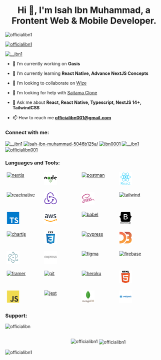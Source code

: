 
<h1 align="center">Hi 👋, I'm Isah Ibn Muhammad, a Frontent Web & Mobile Developer.</h1>

<p align="left"> <img src="https://komarev.com/ghpvc/?username=officialibn1&label=Profile%20views&color=0e75b6&style=flat" alt="officialibn1" /> </p>

<p align="left"> <a href="https://github.com/ryo-ma/github-profile-trophy"><img src="https://github-profile-trophy.vercel.app/?username=officialibn1" alt="officialibn1" /></a> </p>

<p align="left"> <a href="https://twitter.com/__ibn1" target="blank"><img src="https://img.shields.io/twitter/follow/__ibn1?logo=twitter&style=for-the-badge" alt="__ibn1" /></a> </p>

- 🔭 I’m currently working on **Oasis**

- 🌱 I’m currently learning **React Native, Advance NextJS Concepts**

- 👯 I’m looking to collaborate on [Wize](https://wize-nu.vercel.app/)

- 🤝 I’m looking for help with [Saitama Clone](https://saitamaclone.vercel.app/)

- 💬 Ask me about **React, React Native, Typescript, NextJS 14+, TailwindCSS**

- 📫 How to reach me **officialibn001@gmail.com**

<h3 align="left">Connect with me:</h3>
<p align="left">
<a href="https://twitter.com/__ibn1" target="blank"><img align="center" src="https://raw.githubusercontent.com/rahuldkjain/github-profile-readme-generator/master/src/images/icons/Social/twitter.svg" alt="__ibn1" height="30" width="40" /></a>
<a href="https://linkedin.com/in/isah-ibn-muhammad-5046b125a/" target="blank"><img align="center" src="https://raw.githubusercontent.com/rahuldkjain/github-profile-readme-generator/master/src/images/icons/Social/linked-in-alt.svg" alt="isah-ibn-muhammad-5046b125a/" height="30" width="40" /></a>
<a href="https://fb.com/ibn0001" target="blank"><img align="center" src="https://raw.githubusercontent.com/rahuldkjain/github-profile-readme-generator/master/src/images/icons/Social/facebook.svg" alt="ibn0001" height="30" width="40" /></a>
<a href="https://instagram.com/__ibn1" target="blank"><img align="center" src="https://raw.githubusercontent.com/rahuldkjain/github-profile-readme-generator/master/src/images/icons/Social/instagram.svg" alt="__ibn1" height="30" width="40" /></a>
<a href="https://www.hackerrank.com/officialibn001" target="blank"><img align="center" src="https://raw.githubusercontent.com/rahuldkjain/github-profile-readme-generator/master/src/images/icons/Social/hackerrank.svg" alt="officialibn001" height="30" width="40" /></a>
</p>

<h3 >Languages and Tools:</h3>
<div
			style="
				width: 100%;
				height: auto;
				display: flex;
				flex-wrap: wrap;
				gap: 10px;
			">
			<span style="width: 100px; margin: 5px">
				<a
					href="https://nextjs.org/"
					target="_blank"
					rel="noreferrer">
					<img
						src="https://cdn.worldvectorlogo.com/logos/nextjs-2.svg"
						alt="nextjs"
						width="40"
						height="40" />
				</a>
			</span>
			<span style="width: 100px; margin: 5px">
				<a
					href="https://nodejs.org"
					target="_blank"
					rel="noreferrer">
					<img
						src="https://raw.githubusercontent.com/devicons/devicon/master/icons/nodejs/nodejs-original-wordmark.svg"
						alt="nodejs"
						width="40"
						height="40" />
				</a>
			</span>
			<span style="width: 100px; margin: 5px">
				<a
					href="https://postman.com"
					target="_blank"
					rel="noreferrer">
					<img
						src="https://www.vectorlogo.zone/logos/getpostman/getpostman-icon.svg"
						alt="postman"
						width="40"
						height="40" />
				</a>
			</span>
			<span style="width: 100px; margin: 5px">
				<a
					href="https://reactjs.org/"
					target="_blank"
					rel="noreferrer">
					<img
						src="https://raw.githubusercontent.com/devicons/devicon/master/icons/react/react-original-wordmark.svg"
						alt="react"
						width="40"
						height="40" />
				</a>
			</span>
			<span style="width: 100px; margin: 5px">
				<a
					href="https://reactnative.dev/"
					target="_blank"
					rel="noreferrer">
					<img
						src="https://reactnative.dev/img/header_logo.svg"
						alt="reactnative"
						width="40"
						height="40" />
				</a>
			</span>
			<span style="width: 100px; margin: 5px">
				<a
					href="https://redux.js.org"
					target="_blank"
					rel="noreferrer">
					<img
						src="https://raw.githubusercontent.com/devicons/devicon/master/icons/redux/redux-original.svg"
						alt="redux"
						width="40"
						height="40" />
				</a>
			</span>
			<span style="width: 100px; margin: 5px">
				<a
					href="https://sass-lang.com"
					target="_blank"
					rel="noreferrer">
					<img
						src="https://raw.githubusercontent.com/devicons/devicon/master/icons/sass/sass-original.svg"
						alt="sass"
						width="40"
						height="40" />
				</a>
			</span>
			<span style="width: 100px; margin: 5px">
				<a
					href="https://tailwindcss.com/"
					target="_blank"
					rel="noreferrer">
					<img
						src="https://www.vectorlogo.zone/logos/tailwindcss/tailwindcss-icon.svg"
						alt="tailwind"
						width="40"
						height="40" />
				</a>
			</span>
			<span style="width: 100px; margin: 5px">
				<a
					href="https://www.typescriptlang.org/"
					target="_blank"
					rel="noreferrer">
					<img
						src="https://raw.githubusercontent.com/devicons/devicon/master/icons/typescript/typescript-original.svg"
						alt="typescript"
						width="40"
						height="40" />
				</a>
			</span>
			<span style="width: 100px; margin: 5px">
				<a
					href="https://aws.amazon.com"
					target="_blank"
					rel="noreferrer">
					<img
						src="https://raw.githubusercontent.com/devicons/devicon/master/icons/amazonwebservices/amazonwebservices-original-wordmark.svg"
						alt="aws"
						width="40"
						height="40" />
				</a>
			</span>
			<span style="width: 100px; margin: 5px">
				<a
					href="https://babeljs.io/"
					target="_blank"
					rel="noreferrer">
					<img
						src="https://www.vectorlogo.zone/logos/babeljs/babeljs-icon.svg"
						alt="babel"
						width="40"
						height="40" />
				</a>
			</span>
			<span style="width: 100px; margin: 5px">
				<a
					href="https://getbootstrap.com"
					target="_blank"
					rel="noreferrer">
					<img
						src="https://raw.githubusercontent.com/devicons/devicon/master/icons/bootstrap/bootstrap-plain-wordmark.svg"
						alt="bootstrap"
						width="40"
						height="40" />
				</a>
			</span>
			<span style="width: 100px; margin: 5px">
				<a
					href="https://www.chartjs.org"
					target="_blank"
					rel="noreferrer">
					<img
						src="https://www.chartjs.org/media/logo-title.svg"
						alt="chartjs"
						width="40"
						height="40" />
				</a>
			</span>
			<span style="width: 100px; margin: 5px">
				<a
					href="https://www.w3schools.com/css/"
					target="_blank"
					rel="noreferrer">
					<img
						src="https://raw.githubusercontent.com/devicons/devicon/master/icons/css3/css3-original-wordmark.svg"
						alt="css3"
						width="40"
						height="40" />
				</a>
			</span>
			<span style="width: 100px; margin: 5px">
				<a
					href="https://www.cypress.io"
					target="_blank"
					rel="noreferrer">
					<img
						src="https://raw.githubusercontent.com/simple-icons/simple-icons/6e46ec1fc23b60c8fd0d2f2ff46db82e16dbd75f/icons/cypress.svg"
						alt="cypress"
						width="40"
						height="40" />
				</a>
			</span>
			<span style="width: 100px; margin: 5px">
				<a
					href="https://d3js.org/"
					target="_blank"
					rel="noreferrer">
					<img
						src="https://raw.githubusercontent.com/devicons/devicon/master/icons/d3js/d3js-original.svg"
						alt="d3js"
						width="40"
						height="40" />
				</a>
			</span>
			<span style="width: 100px; margin: 5px">
				<a
					href="https://www.electronjs.org"
					target="_blank"
					rel="noreferrer">
					<img
						src="https://raw.githubusercontent.com/devicons/devicon/master/icons/electron/electron-original.svg"
						alt="electron"
						width="40"
						height="40" />
				</a>
			</span>
			<span style="width: 100px; margin: 5px">
				<a
					href="https://expressjs.com"
					target="_blank"
					rel="noreferrer">
					<img
						src="https://raw.githubusercontent.com/devicons/devicon/master/icons/express/express-original-wordmark.svg"
						alt="express"
						width="40"
						height="40" />
				</a>
			</span>
			<span style="width: 100px; margin: 5px">
				<a
					href="https://www.figma.com/"
					target="_blank"
					rel="noreferrer">
					<img
						src="https://www.vectorlogo.zone/logos/figma/figma-icon.svg"
						alt="figma"
						width="40"
						height="40" />
				</a>
			</span>
			<span style="width: 100px; margin: 5px">
				<a
					href="https://firebase.google.com/"
					target="_blank"
					rel="noreferrer">
					<img
						src="https://www.vectorlogo.zone/logos/firebase/firebase-icon.svg"
						alt="firebase"
						width="40"
						height="40" />
				</a>
			</span>
			<span style="width: 100px; margin: 5px">
				<a
					href="https://www.framer.com/"
					target="_blank"
					rel="noreferrer">
					<img
						src="https://www.vectorlogo.zone/logos/framer/framer-icon.svg"
						alt="framer"
						width="40"
						height="40" />
				</a>
			</span>
			<span style="width: 100px; margin: 5px">
				<a
					href="https://git-scm.com/"
					target="_blank"
					rel="noreferrer">
					<img
						src="https://www.vectorlogo.zone/logos/git-scm/git-scm-icon.svg"
						alt="git"
						width="40"
						height="40" />
				</a>
			</span>
			<span style="width: 100px; margin: 5px">
				<a
					href="https://heroku.com"
					target="_blank"
					rel="noreferrer">
					<img
						src="https://www.vectorlogo.zone/logos/heroku/heroku-icon.svg"
						alt="heroku"
						width="40"
						height="40" />
				</a>
			</span>
			<span style="width: 100px; margin: 5px">
				<a
					href="https://www.w3.org/html/"
					target="_blank"
					rel="noreferrer">
					<img
						src="https://raw.githubusercontent.com/devicons/devicon/master/icons/html5/html5-original-wordmark.svg"
						alt="html5"
						width="40"
						height="40" />
				</a>
			</span>
			<span style="width: 100px; margin: 5px">
				<a
					href="https://developer.mozilla.org/en-US/docs/Web/JavaScript"
					target="_blank"
					rel="noreferrer">
					<img
						src="https://raw.githubusercontent.com/devicons/devicon/master/icons/javascript/javascript-original.svg"
						alt="javascript"
						width="40"
						height="40" />
				</a>
			</span>
			<span style="width: 100px; margin: 5px">
				<a
					href="https://jestjs.io"
					target="_blank"
					rel="noreferrer">
					<img
						src="https://www.vectorlogo.zone/logos/jestjsio/jestjsio-icon.svg"
						alt="jest"
						width="40"
						height="40" />
				</a>
			</span>
			<span style="width: 100px; margin: 5px">
				<a
					href="https://www.mongodb.com/"
					target="_blank"
					rel="noreferrer">
					<img
						src="https://raw.githubusercontent.com/devicons/devicon/master/icons/mongodb/mongodb-original-wordmark.svg"
						alt="mongodb"
						width="40"
						height="40" />
				</a>
			</span>
			<span style="width: 100px; margin: 5px">
				<a
					href="https://webpack.js.org"
					target="_blank"
					rel="noreferrer">
					<img
						src="https://raw.githubusercontent.com/devicons/devicon/d00d0969292a6569d45b06d3f350f463a0107b0d/icons/webpack/webpack-original-wordmark.svg"
						alt="webpack"
						width="40"
						height="40" />
				</a>
			</div>
		</div>

<h3 align="left">Support:</h3>
<p><a href="https://www.buymeacoffee.com/officialibn"> <img align="left" src="https://cdn.buymeacoffee.com/buttons/v2/default-yellow.png" height="50" width="210" alt="officialibn" /></a></p><br><br>

<p><img align="left" src="https://github-readme-stats.vercel.app/api/top-langs?username=officialibn1&show_icons=true&locale=en&layout=compact" alt="officialibn1" /></p>

<p>&nbsp;<img align="center" src="https://github-readme-stats.vercel.app/api?username=officialibn1&show_icons=true&locale=en" alt="officialibn1" /></p>

<p><img align="center" src="https://github-readme-streak-stats.herokuapp.com/?user=officialibn1&" alt="officialibn1" /></p>
